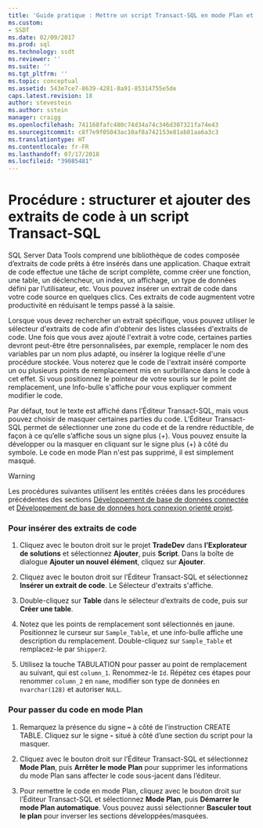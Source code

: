 ```yaml
---
title: 'Guide pratique : Mettre un script Transact-SQL en mode Plan et ajouter des extraits de code | Microsoft Docs'
ms.custom:
- SSDT
ms.date: 02/09/2017
ms.prod: sql
ms.technology: ssdt
ms.reviewer: ''
ms.suite: ''
ms.tgt_pltfrm: ''
ms.topic: conceptual
ms.assetid: 543e7ce7-8639-4281-8a91-85314755e5de
caps.latest.revision: 18
author: stevestein
ms.author: sstein
manager: craigg
ms.openlocfilehash: 741168fafc480c74d34a74c346d307321fa74e43
ms.sourcegitcommit: c8f7e9f05043ac10af8a742153e81ab81aa6a3c3
ms.translationtype: HT
ms.contentlocale: fr-FR
ms.lasthandoff: 07/17/2018
ms.locfileid: "39085481"
---
```

# <a name="how-to-outline-and-add-snippets-to-transact-sql-script"></a>Procédure : structurer et ajouter des extraits de code à un script Transact-SQL
SQL Server Data Tools comprend une bibliothèque de codes composée d’extraits de code prêts à être insérés dans une application. Chaque extrait de code effectue une tâche de script complète, comme créer une fonction, une table, un déclencheur, un index, un affichage, un type de données défini par l’utilisateur, etc. Vous pouvez insérer un extrait de code dans votre code source en quelques clics. Ces extraits de code augmentent votre productivité en réduisant le temps passé à la saisie.  
  
Lorsque vous devez rechercher un extrait spécifique, vous pouvez utiliser le sélecteur d'extraits de code afin d'obtenir des listes classées d'extraits de code. Une fois que vous avez ajouté l'extrait à votre code, certaines parties devront peut-être être personnalisées, par exemple, remplacer le nom des variables par un nom plus adapté, ou insérer la logique réelle d'une procédure stockée. Vous noterez que le code de l'extrait inséré comporte un ou plusieurs points de remplacement mis en surbrillance dans le code à cet effet. Si vous positionnez le pointeur de votre souris sur le point de remplacement, une Info-bulle s'affiche pour vous expliquer comment modifier le code.  
  
Par défaut, tout le texte est affiché dans l’Éditeur Transact\-SQL, mais vous pouvez choisir de masquer certaines parties du code. L’Éditeur Transact\-SQL permet de sélectionner une zone du code et de la rendre réductible, de façon à ce qu’elle s’affiche sous un signe plus (+). Vous pouvez ensuite la développer ou la masquer en cliquant sur le signe plus (+) à côté du symbole. Le code en mode Plan n'est pas supprimé, il est simplement masqué.  
  
> [!WARNING]  
> Les procédures suivantes utilisent les entités créées dans les procédures précédentes des sections [Développement de base de données connectée](../ssdt/connected-database-development.md) et [Développement de base de données hors connexion orienté projet](../ssdt/project-oriented-offline-database-development.md).  
  
### <a name="to-insert-snippets"></a>Pour insérer des extraits de code  
  
1.  Cliquez avec le bouton droit sur le projet **TradeDev** dans **l’Explorateur de solutions** et sélectionnez **Ajouter**, puis **Script**. Dans la boîte de dialogue **Ajouter un nouvel élément**, cliquez sur **Ajouter**.  
  
2.  Cliquez avec le bouton droit sur l’Éditeur Transact\-SQL et sélectionnez **Insérer un extrait de code**. Le Sélecteur d'extraits s'affiche.  
  
3.  Double-cliquez sur **Table** dans le sélecteur d’extraits de code, puis sur **Créer une table**.  
  
4.  Notez que les points de remplacement sont sélectionnés en jaune. Positionnez le curseur sur `Sample_Table`, et une info-bulle affiche une description du remplacement. Double-cliquez sur `Sample_Table` et remplacez-le par `Shipper2`.  
  
5.  Utilisez la touche TABULATION pour passer au point de remplacement au suivant, qui est `column_1`. Renommez-le `Id`. Répétez ces étapes pour renommer `column_2` en `name`, modifier son type de données en `nvarchar(128)` et autoriser `NULL`.  
  
### <a name="to-outline-code"></a>Pour passer du code en mode Plan  
  
1.  Remarquez la présence du signe **–** à côté de l’instruction CREATE TABLE. Cliquez sur le signe **-** situé à côté d’une section du script pour la masquer.  
  
2.  Cliquez avec le bouton droit sur l’Éditeur Transact\-SQL et sélectionnez **Mode Plan**, puis **Arrêter le mode Plan** pour supprimer les informations du mode Plan sans affecter le code sous-jacent dans l’éditeur.  
  
3.  Pour remettre le code en mode Plan, cliquez avec le bouton droit sur l’Éditeur Transact\-SQL et sélectionnez **Mode Plan**, puis **Démarrer le mode Plan automatique**. Vous pouvez aussi sélectionner **Basculer tout le plan** pour inverser les sections développées/masquées.  
  

